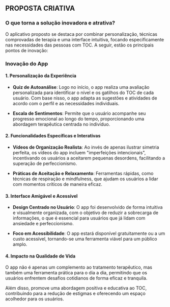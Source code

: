 ## PROPOSTA CRIATIVA

### O que torna a solução inovadora e atrativa?

O aplicativo proposto se destaca por combinar personalização, técnicas comprovadas de terapia e uma interface intuitiva, focando especificamente nas necessidades das pessoas com TOC. A seguir, estão os principais pontos de inovação:

### Inovação do App

#### 1. **Personalização da Experiência**

- **Quiz de Autoanálise**: Logo no início, o app realiza uma avaliação personalizada para identificar o nível e os gatilhos do TOC de cada usuário. Com base nisso, o app adapta as sugestões e atividades de acordo com o perfil e as necessidades individuais.
  
- **Escala de Sentimentos**: Permite que o usuário acompanhe seu progresso emocional ao longo do tempo, proporcionando uma abordagem terapêutica centrada no indivíduo.

#### 2. **Funcionalidades Específicas e Interativas**

- **Vídeos de Organização Realista**: Ao invés de apenas ilustrar simetria perfeita, os vídeos do app incluem "imperfeições intencionais", incentivando os usuários a aceitarem pequenas desordens, facilitando a superação de perfeccionismo.

- **Práticas de Aceitação e Relaxamento**: Ferramentas rápidas, como técnicas de respiração e mindfulness, que ajudam os usuários a lidar com momentos críticos de maneira eficaz.

#### 3. **Interface Amigável e Acessível**

- **Design Centrado no Usuário**: O app foi desenvolvido de forma intuitiva e visualmente organizada, com o objetivo de reduzir a sobrecarga de informações, o que é essencial para usuários que já lidam com ansiedade e perfeccionismo.

- **Foco em Acessibilidade**: O app estará disponível gratuitamente ou a um custo acessível, tornando-se uma ferramenta viável para um público amplo.

#### 4. **Impacto na Qualidade de Vida**

O app não é apenas um complemento ao tratamento terapêutico, mas também uma ferramenta prática para o dia a dia, permitindo que os usuários enfrentem desafios cotidianos de forma eficaz e tranquila.

Além disso, promove uma abordagem positiva e educativa ao TOC, contribuindo para a redução de estigmas e oferecendo um espaço acolhedor para os usuários.


